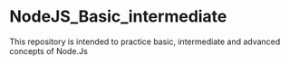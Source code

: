 # NodeJS_Basic_intermediate
This repository is intended to practice basic, intermediate and advanced concepts of Node.Js
